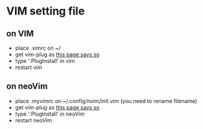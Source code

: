 # VIM setting file

## on VIM

+ place .vimrc on ~/
+ get vim-plug as [this page says so](https://github.com/junegunn/vim-plug)
+ type ':PlugInstall' in vim
+ restart vim

## on neoVim

+ place .myvimrc on ~/.config/nvim/init.vim (you need to rename filename)
+ get vim-plug as [this page says so](https://github.com/junegunn/vim-plug)
+ type ':PlugInstall' in neoVim
+ restart neoVim
